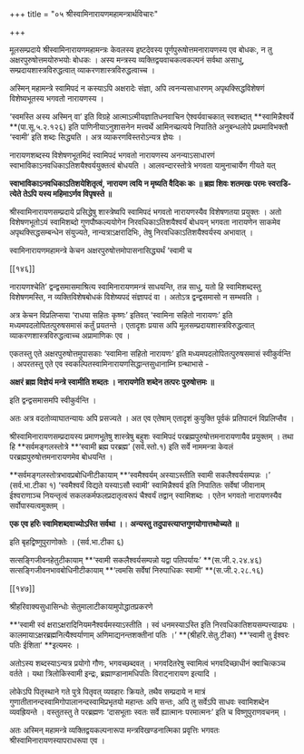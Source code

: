 +++
title = "०५ श्रीस्वामिनारायणमहामन्त्रार्थविचारः"

+++

मूलसम्प्रदाये श्रीस्वामिनारायणमहामन्त्रः केवलस्य इष्टदेवस्य पूर्णपुरूषोत्तमनारायणस्य एव बोधकः, न तु अक्षरपुरुषोत्तमयोरुभयोः बोधकः । अस्य मन्त्रस्य व्यक्तिद्वयवाचकत्वकल्पनं सर्वथा असाधु, सम्प्रदायशास्त्रविरुद्धत्वात् व्याकरणशास्त्रविरुद्धत्वाच्च ।

अस्मिन् महामन्त्रे स्वामिपदं न कस्याऽपि अक्षरादेः संज्ञा, अपि त्वनन्यसाधारणम् अपृथक्सिद्धविशेषणं विशेष्यभूतस्य भगवतो नारायणस्य ।

‘स्वमस्ति अस्य अस्मिन् वा’ इति विग्रहे आत्माऽत्मीयज्ञातिधनवाचिन ऐश्वर्यवाचकात् स्वशब्दात् **स्वामिन्नैश्वर्ये **(पा.सू.५.२.१२६) इति पाणिनीयाऽनुशासनेन मत्त्वर्थे आमिनच्प्रत्यये निपातिते अनुबन्धलोपे प्रथमाविभक्तौ ‘स्वामी’ इति शब्दः सिद्ध्यति । अत्र व्याकरणविस्तरोऽन्यत्र ज्ञेयः ।

नारायणशब्दस्य विशेषणभूतमिदं स्वामिपदं भगवतो नारायणस्य अनन्याऽसाधारणं स्वाभाविकाऽनवधिकाऽतिशयैश्वर्ययुक्तत्वं बोधयति । आलवन्दारस्तोत्रे भगवता यामुनाचार्येण गीयते यत्

**स्वाभाविकाऽनवधिकाऽतिशयेशितृत्वं, नारायण त्वयि न मृष्यति वैदिकः कः ॥ ब्रह्म शिवः शतमखः परमः स्वराडि- त्येते तेऽपि यस्य महिमाऽर्णव विपृषस्ते ॥**

श्रीस्वामिनारायणसम्प्रदाये प्रसिद्धेषु शास्त्रेष्वपि स्वामिपदं भगवतो नारायणस्यैव विशेषणतया प्रयुक्तः । अतो विशेषणभूतोऽयं स्वामिशब्दो गुणपौष्कल्ययोगेन निरवधिकाऽतिशयैश्वर्यं बोधयन् भगवता नारायणेन साकमेव अपृथक्सिद्धसम्बन्धेन संयुज्यते, नान्यत्राऽक्षरादिभिः, तेषु निरवधिकाऽतिशयैश्वर्यस्य अभावात् ।

स्वामिनारायणमहामन्त्रे केचन अक्षरपुरुषोत्तमोपासनासिद्ध्यर्थं ‘स्वामी च

[[१४६]]

नारायणश्चेति’ द्वन्द्वसमासमाश्रित्य स्वामिनारायणमन्त्रं साधयन्ति, तन्न साधु, यतो हि स्वामिशब्दस्तु विशेषणमस्ति, न व्यक्तिविशेषबोधकं विशेष्यपदं संज्ञापदं वा । अतोऽत्र द्वन्द्वसमासो न सम्भवति ।

अत्र केचन विप्रलिप्सया ‘राधया सहितः कृष्णः’ इतिवत् ‘स्वामिना सहितो नारायणः’ इति मध्यमपदलोपितत्पुरुषसमासं कर्तुं प्रयतन्ते । एतादृशः प्रयास अपि मूलसम्प्रदायशास्त्रविरुद्धत्वात् व्याकरणशास्त्रविरुद्धत्वाच्च अप्रामाणिकः एव ।

एकतस्तु एते अक्षरपुरुषोत्तमुपासकाः ‘स्वामिना सहितो नारायणः’ इति मध्यमपदलोपितत्पुरुषसमासं स्वीकुर्वन्ति । अपरतस्तु एते एव स्वकल्पितस्वामिनारायणसिद्धान्तसुधानाम्नि ग्रन्थाभासे -

**अक्षरं ब्रह्म विज्ञेयं मन्त्रे स्वामीति शब्दतः । नारायणेति शब्देन तत्परः पुरुषोत्तमः ॥**

इति द्वन्द्वसमासमपि स्वीकुर्वन्ति ।

अतः अत्र वदतोव्याघातन्यायः अपि प्रसज्यते । अत एव एतेषाम् एतादृशं कुयुक्ति पूर्वकं प्रतिपादनं विप्रलिप्सैव ।

श्रीस्वामिनारायणसम्प्रदायस्य प्रमाणभूतेषु शास्त्रेषु बहुशः स्वामिपदं परब्रह्मपुरुषोत्तमनारायणायैव प्रयुक्तम् । तथा हि **सर्वमङ्गलस्तोत्रे **‘स्वामी ब्रह्म परब्रह्म’ (सर्व.स्तो.१) इति सर्वे नाममन्त्रा केवलं परब्रह्मपुरुषोत्तमनारायणमेव बोधयन्ति ।

**सर्वमङ्गलस्तोत्रभावप्रबोधिनीटीकायाम् **‘स्वमैश्वर्यम् अस्याऽस्तीति स्वामी सकलैश्वर्यसम्पन्नः ।’ (सर्व.भा.टीका १) ‘स्वमैश्वर्यं विद्यते यस्याऽसौ स्वामी’ स्वामिन्नैश्वर्य इति निपातितः सर्वेषां जीवानाम् ईश्वराणाञ्च नियन्तृत्वं सकलकर्मफलप्रदातृत्वरूपं चैश्वर्यं तद्वान् स्वामिशब्दः । एतेन भगवतो नारायणस्यैव सर्वोपास्यत्वमुक्तम् ।

**एक एव हरिः स्वामिशब्दवाच्योऽस्ति सर्वथा ।**।  **अन्यस्तु तदुपास्त्याप्तगुणयोगात्तथोच्यते ॥**

इति बृहद्विष्णुपुराणोक्तेः । (सर्व.भा.टीका ६)

सत्सङ्गिजीवनहेतुटीकायाम् **‘स्वामी सकलैश्वर्यसम्पन्नो यद्वा पतिपर्यायः’ **(स.जी.२.२४.४६) सत्सङ्गिजीवनभावबोधिनीटीकायाम् **‘त्वमसि सर्वेषां निरुपाधिकः स्वामी’ **(स.जी.२.२८.१६)

[[१४७]]

श्रीहरिवाक्यसुधासिन्धोः सेतुमालाटीकायामुपोद्धातप्रकरणे

**‘स्वामी स्वं क्षराऽक्षरादिनियमनैश्वर्यमस्याऽस्तीति । स्वं धनमस्याऽस्ति इति निरवधिकातिशयसम्पत्त्याढ्यः । कालमायाऽक्षरब्रह्मनित्यैश्वर्याणाम् अणिमाद्यनन्तशक्तीनां पतिः ।’ **(श्रीहरि.सेतु.टीका) **‘स्वामी तु ईश्वरः पतिः ईशिता’ **इत्यमरः ।

अतोऽस्य शब्दस्याऽन्यत्र प्रयोगो गौणः, भगवच्छब्दवत् । भगवदितरेषु स्वामित्वं भगवदिच्छाधीनं क्वाचित्कञ्च वर्तते । यथा त्रिलोकिस्वामी इन्द्रः, ब्रह्माण्डानामधिपतिः विराट्नारायण इत्यादि ।

लोकेऽपि पितृस्थाने गते पुत्रे पितृवत् व्यवहारः क्रियते, तथैव सम्प्रदाये न मात्रं गुणातीतानन्दस्वामिगोपालानन्दस्वामिप्रभृतयो महान्तः अपि सन्तः, अपि तु सर्वेऽपि साधवः स्वामिशब्देन व्यवह्रियन्ते । वस्तुतस्तु ते परब्रह्मणः ‘दासभूताः स्वतः सर्वे ह्यात्मानः परमात्मनः’ इति च विष्णुपुराणवचनम् ।

अतः अस्मिन् महामन्त्रे व्यक्तिद्वयकल्पनारूपा मन्त्रविखण्डनात्मिका प्रवृत्तिः भगवतः श्रीस्वामिनारायणस्यापराधरूपा एव ।
